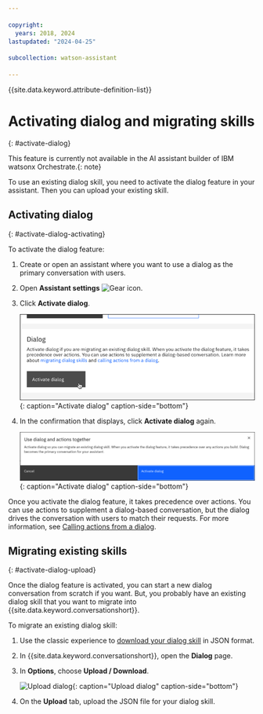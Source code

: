 ```yaml
---

copyright:
  years: 2018, 2024
lastupdated: "2024-04-25"

subcollection: watson-assistant

---
```


{{site.data.keyword.attribute-definition-list}}

# Activating dialog and migrating skills
{: #activate-dialog}

   This feature is currently not available in the AI assistant builder of IBM watsonx Orchestrate.{: note}

To use an existing dialog skill, you need to activate the dialog feature in your assistant. Then you can upload your existing skill.

## Activating dialog
{: #activate-dialog-activating}

To activate the dialog feature:

1.  Create or open an assistant where you want to use a dialog as the primary conversation with users.

1.  Open **Assistant settings** ![Gear icon](../../icons/settings.svg).

1.  Click **Activate dialog**.

    ![Activate dialog](images/activate-dialog.png){: caption="Activate dialog" caption-side="bottom"}

1.  In the confirmation that displays, click **Activate dialog** again.

    ![Activate dialog](images/activate-dialog-modal.png){: caption="Activate dialog" caption-side="bottom"}

Once you activate the dialog feature, it takes precedence over actions. You can use actions to supplement a dialog-based conversation, but the dialog drives the conversation with users to match their requests. For more information, see [Calling actions from a dialog](/docs/watson-assistant?topic=watson-assistant-dialog-call-action).

## Migrating existing skills
{: #activate-dialog-upload}

Once the dialog feature is activated, you can start a new dialog conversation from scratch if you want. But, you probably have an existing dialog skill that you want to migrate into {{site.data.keyword.conversationshort}}.

To migrate an existing dialog skill:

1.  Use the classic experience to [download your dialog skill](/docs/watson-assistant?topic=watson-assistant-admin-backup-restore#backup-restore-classic) in JSON format. 

1.  In {{site.data.keyword.conversationshort}}, open the **Dialog** page.

1.  In **Options**, choose **Upload / Download**.

    ![Upload dialog](images/dialog-upload.png){: caption="Upload dialog" caption-side="bottom"}

1.  On the **Upload** tab, upload the JSON file for your dialog skill.
